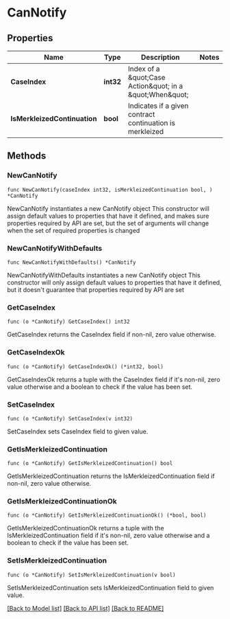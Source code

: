 # CanNotify

## Properties

Name | Type | Description | Notes
------------ | ------------- | ------------- | -------------
**CaseIndex** | **int32** | Index of a \&quot;Case Action\&quot; in a \&quot;When\&quot; | 
**IsMerkleizedContinuation** | **bool** | Indicates if a given contract continuation is merkleized | 

## Methods

### NewCanNotify

`func NewCanNotify(caseIndex int32, isMerkleizedContinuation bool, ) *CanNotify`

NewCanNotify instantiates a new CanNotify object
This constructor will assign default values to properties that have it defined,
and makes sure properties required by API are set, but the set of arguments
will change when the set of required properties is changed

### NewCanNotifyWithDefaults

`func NewCanNotifyWithDefaults() *CanNotify`

NewCanNotifyWithDefaults instantiates a new CanNotify object
This constructor will only assign default values to properties that have it defined,
but it doesn't guarantee that properties required by API are set

### GetCaseIndex

`func (o *CanNotify) GetCaseIndex() int32`

GetCaseIndex returns the CaseIndex field if non-nil, zero value otherwise.

### GetCaseIndexOk

`func (o *CanNotify) GetCaseIndexOk() (*int32, bool)`

GetCaseIndexOk returns a tuple with the CaseIndex field if it's non-nil, zero value otherwise
and a boolean to check if the value has been set.

### SetCaseIndex

`func (o *CanNotify) SetCaseIndex(v int32)`

SetCaseIndex sets CaseIndex field to given value.


### GetIsMerkleizedContinuation

`func (o *CanNotify) GetIsMerkleizedContinuation() bool`

GetIsMerkleizedContinuation returns the IsMerkleizedContinuation field if non-nil, zero value otherwise.

### GetIsMerkleizedContinuationOk

`func (o *CanNotify) GetIsMerkleizedContinuationOk() (*bool, bool)`

GetIsMerkleizedContinuationOk returns a tuple with the IsMerkleizedContinuation field if it's non-nil, zero value otherwise
and a boolean to check if the value has been set.

### SetIsMerkleizedContinuation

`func (o *CanNotify) SetIsMerkleizedContinuation(v bool)`

SetIsMerkleizedContinuation sets IsMerkleizedContinuation field to given value.



[[Back to Model list]](../README.md#documentation-for-models) [[Back to API list]](../README.md#documentation-for-api-endpoints) [[Back to README]](../README.md)


